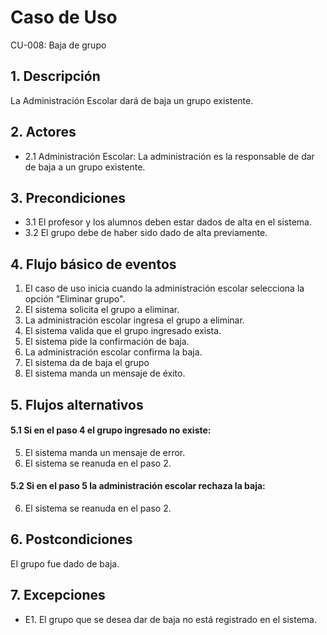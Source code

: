 # Caso de Uso
CU-008: Baja de grupo

## 1. Descripción
La Administración Escolar dará de baja un grupo existente.

## 2. Actores
- 2.1 Administración Escolar: La administración es la responsable de dar de baja a un grupo existente.

## 3. Precondiciones
- 3.1 El profesor y los alumnos deben estar dados de alta en el sistema.
- 3.2 El grupo debe de haber sido dado de alta previamente.


## 4. Flujo básico de eventos
1. El caso de uso inicia cuando la administración escolar selecciona la opción “Eliminar grupo".
2. El sistema solicita el grupo a eliminar.
3. La administración escolar ingresa el grupo a eliminar.
4. El sistema valida que el grupo ingresado exista.
5. El sistema pide la confirmación de baja.
6. La administración escolar confirma la baja.
7. El sistema da de baja el grupo
8. El sistema manda un mensaje de éxito.


## 5. Flujos alternativos
#### 5.1 Si en el paso 4 el grupo ingresado no existe:
5. El sistema manda un mensaje de error.
6. El sistema se reanuda en el paso 2.
#### 5.2 Si en el paso 5 la administración escolar rechaza la baja:
6. El sistema se reanuda en el paso 2.

## 6. Postcondiciones
El grupo fue dado de baja.

## 7. Excepciones
- E1. El grupo que se desea dar de baja no está registrado en el sistema.


